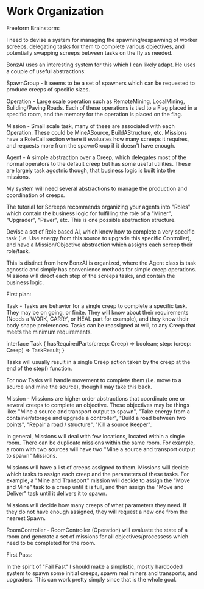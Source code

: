 # Work Organization


Freeform Brainstorm:

I need to devise a system for managing the spawning/respawning of worker screeps, delegating tasks for them to complete various objectives, and potentially swapping screeps between tasks on the fly as needed.

BonzAI uses an interesting system for this which I can likely adapt. He uses a couple of useful abstractions:

SpawnGroup - It seems to be a set of spawners which can be requested to produce creeps of specific sizes.

Operation - Large scale operation such as RemoteMining, LocalMining, Buliding/Paving Roads. Each of these operations is tied to a Flag placed in a specific room, and the memory for the operation is placed on the flag.

Mission - Small scale task, many of these are associated with each Operation. These could be MineASource, BuildAStructure, etc. Missions have a RoleCall section where it evaluates how many screeps it requires, and requests more from the spawnGroup if it doesn't have enough.

Agent - A simple abstraction over a Creep, which delegates most of the normal operators to the default creep but has some useful utilities. These are largely task agostnic though, that business logic is built into the missions.




My system will need several abstractions to manage the production and coordination of creeps.

The tutorial for Screeps recommends organizing your agents into "Roles" which contain the business logic for fulfilling the role of a "Miner", "Upgrader", "Paver", etc. This is one possible abstraction structure.

Devise a set of Role based AI, which know how to complete a very specific task (i.e. Use energy from this source to upgrade this specific Controller), and have a Mission/Objective abstraction which assigns each screep their role/task.

This is distinct from how BonzAI is organized, where the Agent class is task agnostic and simply has convenience methods for simple creep operations. Missions will direct each step of the screeps tasks, and contain the business logic.


First plan:

Task - Tasks are behavior for a single creep to complete a specific task. They may be on going, or finite. They will know about their requirements (Needs a WORK, CARRY, or HEAL part for example), and they know their body shape preferences. Tasks can be reassigned at will, to any Creep that meets the minimum requirements.

interface Task {
  hasRequiredParts(creep: Creep) => boolean;
  step: (creep: Creep) => TaskResult;
}

Tasks will usually result in a single Creep action taken by the creep at the end of the step() function.

For now Tasks will handle movement to complete them (i.e. move to a source and mine the source), though I may take this back.

Mission - Missions are higher order abstractions that coordinate one or several creeps to complete an objective. These objectives may be things like: "Mine a source and transport output to spawn", "Take energy from a container/storage and upgrade a controller", "Build a road between two points", "Repair a road / structure", "Kill a source Keeper".

In general, Missions will deal with few locations, located within a single room. There can be duplicate missions within the same room. For example, a room with two sources will have two "Mine a source and transport output to spawn" Missions.

Missions will have a list of creeps assigned to them. Missions will decide which tasks to assign each creep and the parameters of these tasks. For example, a "Mine and Transport" mission will decide to assign the "Move and Mine" task to a creep until it is full, and then assign the "Move and Deliver" task until it delivers it to spawn.

Missions will decide how many creeps of what parameters they need. If they do not have enough assigned, they will request a new one from the nearest Spawn.

RoomController - RoomController (Operation) will evaluate the state of a room and generate a set of missions for all objectives/processess which need to be completed for the room.





First Pass:

In the spirit of "Fail Fast" I should make a simplistic, mostly hardcoded system to spawn some initial creeps, spawn real miners and transports, and upgraders. This can work pretty simply since that is the whole goal.
